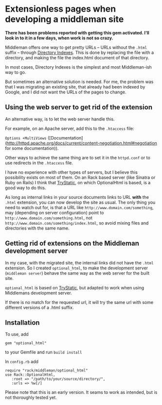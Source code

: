 # Extensionless pages when developing a middleman site

**There has been problems reported with getting this gem activated. I'll look in to it in a few days, when work is not so crazy.**

Middleman offers one way to get pretty URLs – URLs without the `.html` suffix – through [Directory Indexes](http://middlemanapp.com/pretty-urls/). This is done by replacing the file with a directory, and making the file the index.html document of that directory. 

In most cases, Directory Indexes is the simplest and most Middleman-ish way to go. 

But sometimes an alternative solution is needed. For me, the problem was that I was migrating an existing site, that already had been indexed by Google, and I did not want the URLs of the pages to change. 

## Using the web server to get rid of the extension
An alternative way, is to let the web server handle this. 

For example, on an Apache server, add this to the `.htaccess` file:

`Options +MultiViews` ([Documentation](http://httpd.apache.org/docs/current/content-negotiation.html#negotiation for some documentation)).
 
Other ways to achieve the same thing are to set it in the `httpd.conf` or to use redirects in the `.htaccess` file.

I have no experience with other types of servers, but I believe this possibility exists on most of them. On an Rack based server (like Sinatra or Ruby on Rails) I think that [TryStatic]( https://github.com/rack/rack-contrib/blob/master/lib/rack/contrib/try_static.rb), on which OptionalHtml is based, is a good way to do this.

As long as internal links in your source documents links to URL **with** the `.html` extension, you can now develop the site as usual. The only thing you need to watch out for, is that a URL like `http://www.domain.com/something`, may (depending on server configuration) point to `http://www.domain.com/something.html`, not `http://www.domain.com/something/index.html`, so avoid mixing files and directories with the same name. 

## Getting rid of extensions on the Middleman development server
In my case, with the migrated site, the internal links did not have the `.html` extension. So I created `optional_html`, to make the development server (`middleman server`) behave the same way as the web server for the built site. 

`optional_html` is based on [TryStatic]( https://github.com/rack/rack-contrib/blob/master/lib/rack/contrib/try_static.rb), but adapted to work when using Middlemans development server. 

If there is no match for the requested url, it will try the same url with some different versions of a .html suffix.

## Installation

To use, add

`gem "optional_html"`

to your Gemfile and run `build install`

In `config.rb` add

```
require "rack/middleman/optional_html"
use Rack::OptionalHtml,
   :root => "/path/to/your/source/directory/",
   :urls => %w[/]
```

Please note that this is an early version. It seams to work as intended, but is not thoroughly tested yet.